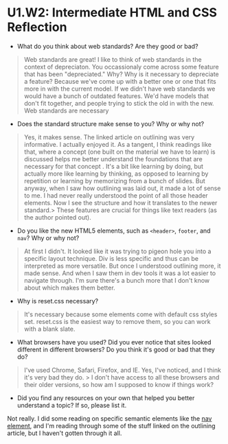 # U1.W2: Intermediate HTML and CSS Reflection

* What do you think about web standards? Are they good or bad?

> Web standards are great! I like to think of web standards in the context of depreciaton. You 
> occassionaly come across some feature that has been "depreciated." Why? Why is it necessary to 
> depreciate a feature? Because we've come up with a better one or one that fits more in with the 
> current model. If we didn't have web standards we would have a bunch of outdated features. We'd 
> have models that don't fit together, and people trying to stick the old in with the new. Web 
> standards are necessary


* Does the standard structure make sense to you? Why or why not?

> Yes, it makes sense. The linked article on outlining was very informative. I actually enjoyed it. 
> As a tangent, I think readings like that, where a concept (one built on the material we have to 
> learn) is discussed helps me better understand the foundations that are necessary for that concept
> . It's a bit like learning by doing, but actually more like learning by thinking, as opposed to 
> learning by repetition or learning by memorizing from a bunch of slides. But anyway, when I saw 
> how outlining was laid out, it made a lot of sense to me. I had never really understood the point 
> of all those header elements. Now I see the structure and how it translates to the newer standard.> These features are crucial for things like text readers (as the author pointed out).

* Do you like the new HTML5 elements, such as `<header>`, `footer`, and `nav`? Why or why not?

> At first I didn't. It looked like it was trying to pigeon hole you into a specific layout 
> technique. Div is less specific and thus can be interpreted as more versatile. But once I 
> understood outlining more, it made sense. And when I saw them in dev tools it was a lot easier to
> navigate through. I'm sure there's a bunch more that I don't know about which makes them better. 

* Why is reset.css necessary? 

> It's necessary because some elements come with default css styles set. reset.css is the easiest 
> way to remove them, so you can work with a blank slate. 

* What browsers have you used? Did you ever notice that sites looked different in different browsers? Do you think it's good or bad that they do?

> I've used Chrome, Safari, Firefox, and IE. Yes, I've noticed, and I think it's very bad they do.  > I don't have access to all these browsers and their older versions, so how am I supposed to know 
> if things work?

* Did you find any resources on your own that helped you better understand a topic? If so, please list it.

Not really. I did some reading on specific semantic elements like the [nav element](http://html5doctor.com/nav-element/), and I'm reading through some of the stuff linked on the outlining article, but I haven't gotten through it all. 